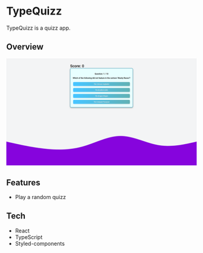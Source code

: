 # TypeQuizz

TypeQuizz is a quizz app.

## Overview

![alt text](./src/images/readme.png)

## Features

- Play a random quizz

## Tech

- React
- TypeScript
- Styled-components
